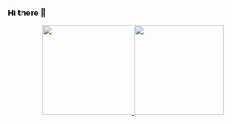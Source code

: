 ### Hi there 👋
<div align="center">
  <a href="https://github.com/baky2708">
  <img height="180em" src="https://github-readme-stats.vercel.app/api?username=baky2708&show_icons=true&theme=dark&include_all_commits=true&count_private=true"/>
  <img height="180em" src="https://github-readme-stats.vercel.app/api/top-langs/?username=baky2708&layout=compact&langs_count=7&theme=dark"/>
</div>

<!--
**baky2708/baky2708** is a ✨ _special_ ✨ repository because its `README.md` (this file) appears on your GitHub profile.

Here are some ideas to get you started:

- 🔭 I’m currently working on ...
- 🌱 I’m currently learning ...
- 👯 I’m looking to collaborate on ...
- 🤔 I’m looking for help with ...
- 💬 Ask me about ...
- 📫 How to reach me: ...
- 😄 Pronouns: ...
- ⚡ Fun fact: ...
-->
